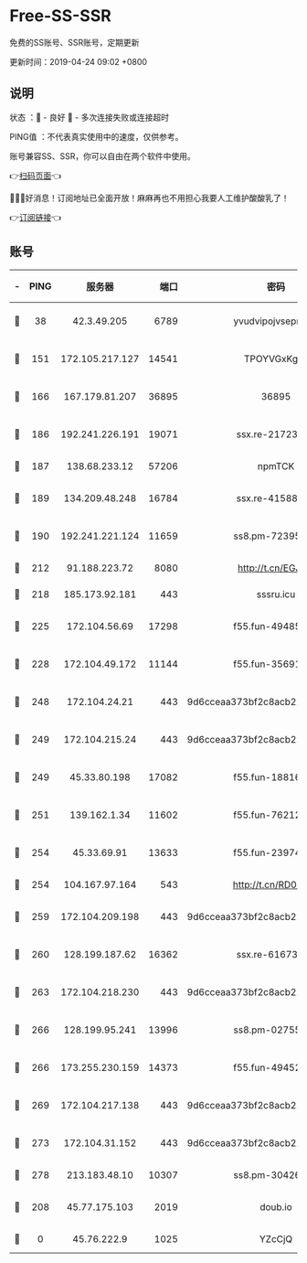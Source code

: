 # Free-SS-SSR

免费的SS账号、SSR账号，定期更新

更新时间：2019-04-24 09:02 +0800

## 说明

状态     ：🙂 - 良好 🙁 - 多次连接失败或连接超时

PING值   ：不代表真实使用中的速度，仅供参考。

账号兼容SS、SSR，你可以自由在两个软件中使用。

👉[扫码页面](https://liesauer.github.io/Free-SS-SSR/)👈

🎉🎉🎉好消息！订阅地址已全面开放！麻麻再也不用担心我要人工维护酸酸乳了！

👉[订阅链接](https://www.liesauer.net/yogurt/subscribe?ACCESS_TOKEN=DAYxR3mMaZAsaqUb)👈

## 账号

|-|PING|服务器|端口|密码|加密方式|区域|
|:----:|:----:|:-----:|-----:|:----:|:----:|:----:|
|🙂|38|42.3.49.205|6789|yvudvipojvseprugib|aes-256-cfb|HK|
|🙂|151|172.105.217.127|14541|TPOYVGxKglpi|aes-256-cfb|JP|
|🙂|166|167.179.81.207|36895|36895|aes-256-cfb|JP|
|🙂|186|192.241.226.191|19071|ssx.re-21723221|aes-256-cfb|US|
|🙂|187|138.68.233.12|57206|npmTCK|rc4-md5|US|
|🙂|189|134.209.48.248|16784|ssx.re-41588208|aes-256-cfb|US|
|🙂|190|192.241.221.124|11659|ss8.pm-72395015|aes-256-cfb|US|
|🙂|212|91.188.223.72|8080|http://t.cn/EGJIyrl|rc4-md5|RU|
|🙂|218|185.173.92.181|443|sssru.icu|rc4-md5|RU|
|🙂|225|172.104.56.69|17298|f55.fun-49485165|aes-256-cfb|SG|
|🙂|228|172.104.49.172|11144|f55.fun-35691279|aes-256-cfb|SG|
|🙂|248|172.104.24.21|443|9d6cceaa373bf2c8acb22e60b6a58be6|aes-256-cfb|US|
|🙂|249|172.104.215.24|443|9d6cceaa373bf2c8acb22e60b6a58be6|aes-256-cfb|US|
|🙂|249|45.33.80.198|17082|f55.fun-18816425|aes-256-cfb|US|
|🙂|251|139.162.1.34|11602|f55.fun-76212017|aes-256-cfb|SG|
|🙂|254|45.33.69.91|13633|f55.fun-23974174|aes-256-cfb|US|
|🙂|254|104.167.97.164|543|http://t.cn/RD0D7sx|rc4-md5|CA|
|🙂|259|172.104.209.198|443|9d6cceaa373bf2c8acb22e60b6a58be6|aes-256-cfb|US|
|🙂|260|128.199.187.62|16362|ssx.re-61673637|aes-256-cfb|SG|
|🙂|263|172.104.218.230|443|9d6cceaa373bf2c8acb22e60b6a58be6|aes-256-cfb|US|
|🙂|266|128.199.95.241|13996|ss8.pm-02755269|aes-256-cfb|SG|
|🙂|266|173.255.230.159|14373|f55.fun-49452956|aes-256-cfb|US|
|🙂|269|172.104.217.138|443|9d6cceaa373bf2c8acb22e60b6a58be6|aes-256-cfb|US|
|🙂|273|172.104.31.152|443|9d6cceaa373bf2c8acb22e60b6a58be6|aes-256-cfb|US|
|🙂|278|213.183.48.10|10307|ss8.pm-30426193|rc4-md5|RU|
|🙂|208|45.77.175.103|2019|doub.io|aes-128-ctr|SG|
|🙁|0|45.76.222.9|1025|YZcCjQ|rc4-md5|JP|

